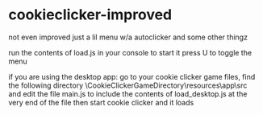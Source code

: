 # cookieclicker-improved
not even improved just a lil menu w/a autoclicker and some other thingz

run the contents of load.js in your console to start it
press U to toggle the menu

if you are using the desktop app:
go to your cookie clicker game files, find the following directory
\CookieClickerGameDirectory\resources\app\src\
and edit the file main.js to include the contents of load_desktop.js at the very end of the file
then start cookie clicker and it loads
